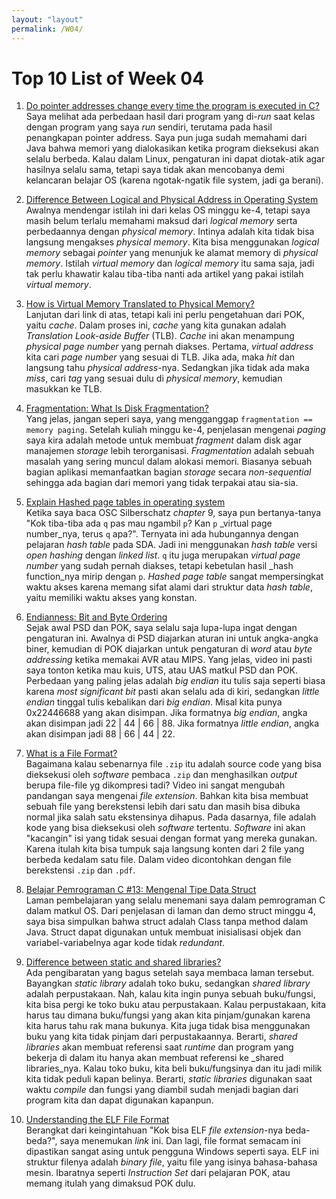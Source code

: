 ```yaml
---
layout: "layout"
permalink: /W04/
---
```


# Top 10 List of Week 04

1. [Do pointer addresses change every time the program is executed in C?](https://www.quora.com/Do-pointer-addresses-change-every-time-the-program-is-executed-in-C)<br>
Saya melihat ada perbedaan hasil dari program yang di-_run_ saat kelas dengan program yang saya _run_ sendiri, terutama pada hasil penangkapan pointer address.
Saya pun juga sudah memahami dari Java bahwa memori yang dialokasikan ketika program dieksekusi akan selalu berbeda.
Kalau dalam Linux, pengaturan ini dapat diotak-atik agar hasilnya selalu sama, tetapi saya tidak akan mencobanya demi kelancaran belajar OS (karena ngotak-ngatik file system, jadi ga berani).

2. [Difference Between Logical and Physical Address in Operating System](https://techdifferences.com/difference-between-logical-and-physical-address.html)<br>
Awalnya mendengar istilah ini dari kelas OS minggu ke-4, tetapi saya masih belum terlalu memahami maksud dari _logical memory_ serta perbedaannya dengan _physical memory_.
Intinya adalah kita tidak bisa langsung mengakses _physical memory_.
Kita bisa menggunakan _logical memory_ sebagai _pointer_ yang menunjuk ke alamat memory di _physical memory_.
Istilah _virtual memory_ dan _logical memory_ itu sama saja, jadi tak perlu khawatir kalau tiba-tiba nanti ada artikel yang pakai istilah _virtual memory_.

3. [How is Virtual Memory Translated to Physical Memory?](https://blogs.vmware.com/vsphere/2020/03/how-is-virtual-memory-translated-to-physical-memory.html)<br>
Lanjutan dari link di atas, tetapi kali ini perlu pengetahuan dari POK, yaitu _cache_.
Dalam proses ini, _cache_ yang kita gunakan adalah _Translation Look-aside Buffer_ (TLB).
_Cache_ ini akan menampung _physical page number_ yang pernah diakses.
Pertama, _virtual address_ kita cari _page number_ yang sesuai di TLB.
Jika ada, maka _hit_ dan langsung tahu _physical address_-nya.
Sedangkan jika tidak ada maka _miss_, cari _tag_ yang sesuai dulu di _physical memory_, kemudian masukkan ke TLB.

4. [Fragmentation: What Is Disk Fragmentation?](https://www.enterprisestorageforum.com/management/fragmentation/)<br>
Yang jelas, jangan seperi saya, yang mengganggap `fragmentation == memory paging`.
Setelah kuliah minggu ke-4, penjelasan mengenai _paging_ saya kira adalah metode untuk membuat _fragment_ dalam disk agar manajemen _storage_ lebih terorganisasi.
_Fragmentation_ adalah sebuah masalah yang sering muncul dalam alokasi memori.
Biasanya sebuah bagian aplikasi memanfaatkan bagian _storage_ secara _non-sequential_ sehingga ada bagian dari memori yang tidak terpakai atau sia-sia.

5. [Explain Hashed page tables in operating system](https://cs.stackexchange.com/questions/85207/explain-hashed-page-tables-in-operating-system)<br>
Ketika saya baca OSC Silberschatz _chapter_ 9, saya pun bertanya-tanya "Kok tiba-tiba ada `q` pas mau ngambil `p`? Kan `p` _virtual page number_nya, terus `q` apa?".
Ternyata ini ada hubungannya dengan pelajaran _hash table_ pada SDA.
Jadi ini menggunakan _hash table_ versi _open hashing_ dengan _linked list_.
`q` itu juga merupakan _virtual page number_ yang sudah pernah diakses, tetapi kebetulan hasil _hash function_nya mirip dengan `p`.
_Hashed page table_ sangat mempersingkat waktu akses karena memang sifat alami dari struktur data _hash table_, yaitu memiliki waktu akses yang konstan.

6. [Endianness: Bit and Byte Ordering](https://www.youtube.com/watch?v=rJf5qkwkMY4)<br>
Sejak awal PSD dan POK, saya selalu saja lupa-lupa ingat dengan pengaturan ini.
Awalnya di PSD diajarkan aturan ini untuk angka-angka biner, kemudian di POK diajarkan untuk pengaturan di _word_ atau _byte addressing_ ketika memakai AVR atau MIPS.
Yang jelas, video ini pasti saya tonton ketika mau kuis, UTS, atau UAS matkul PSD dan POK.
Perbedaan yang paling jelas adalah _big endian_ itu tulis saja seperti biasa karena _most significant bit_ pasti akan selalu ada di kiri, sedangkan _little endian_ tinggal tulis kebalikan dari _big endian_.
Misal kita punya 0x22446688 yang akan disimpan.
Jika formatnya _big endian_, angka akan disimpan jadi 22 | 44 | 66 | 88.
Jika formatnya _little endian_, angka akan disimpan jadi 88 | 66 | 44 | 22.

7. [What is a File Format?](https://www.youtube.com/watch?v=VVdmmN0su6E)<br>
Bagaimana kalau sebenarnya file `.zip` itu adalah source code yang bisa dieksekusi oleh _software_ pembaca `.zip` dan menghasilkan _output_ berupa file-file yg dikompresi tadi?
Video ini sangat mengubah pandangan saya mengenai _file extension_.
Bahkan kita bisa membuat sebuah file yang berekstensi lebih dari satu dan masih bisa dibuka normal jika salah satu ekstensinya dihapus.
Pada dasarnya, file adalah kode yang bisa dieksekusi oleh _software_ tertentu.
_Software_ ini akan "kacangin" isi yang tidak sesuai dengan format yang mereka gunakan.
Karena itulah kita bisa tumpuk saja langsung konten dari 2 file yang berbeda kedalam satu file.
Dalam video dicontohkan dengan file berekstensi `.zip` dan `.pdf`.

8. [Belajar Pemrograman C #13: Mengenal Tipe Data Struct](https://www.petanikode.com/c-struct/)<br>
Laman pembelajaran yang selalu menemani saya dalam pemrograman C dalam matkul OS.
Dari penjelasan di laman dan demo struct minggu 4, saya bisa simpulkan bahwa struct adalah Class tanpa method dalam Java.
Struct dapat digunakan untuk membuat inisialisasi objek dan variabel-variabelnya agar kode tidak _redundant_.

9. [Difference between static and shared libraries?](https://stackoverflow.com/questions/2649334/difference-between-static-and-shared-libraries)<br>
Ada pengibaratan yang bagus setelah saya membaca laman tersebut.
Bayangkan _static library_ adalah toko buku, sedangkan _shared library_ adalah perpustakaan.
Nah, kalau kita ingin punya sebuah buku/fungsi, kita bisa pergi ke toko buku atau perpustakaan.
Kalau perpustakaan, kita harus tau dimana buku/fungsi yang akan kita pinjam/gunakan karena kita harus tahu rak mana bukunya.
Kita juga tidak bisa menggunakan buku yang kita tidak pinjam dari perpustakaannya.
Berarti, _shared libraries_ akan membuat referensi saat _runtime_ dan program yang bekerja di dalam itu hanya akan membuat referensi ke _shared libraries_nya.
Kalau toko buku, kita beli buku/fungsinya dan itu jadi milik kita tidak peduli kapan belinya.
Berarti, _static libraries_ digunakan saat waktu _compile_ dan fungsi yang diambil sudah menjadi bagian dari program kita dan dapat digunakan kapanpun.

10. [Understanding the ELF File Format](https://linuxhint.com/understanding_elf_file_format/)<br>
Berangkat dari keingintahuan "Kok bisa ELF _file extension_-nya beda-beda?", saya menemukan _link_ ini.
Dan lagi, file format semacam ini dipastikan sangat asing untuk pengguna Windows seperti saya.
ELF ini struktur filenya adalah _binary file_, yaitu file yang isinya bahasa-bahasa mesin.
Ibaratnya seperti _Instruction Set_ dari pelajaran POK, atau memang itulah yang dimaksud POK dulu.
